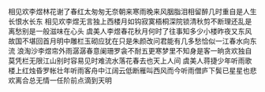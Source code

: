 相见欢李煜林花谢了春红太匆匆无奈朝来寒雨晚来风胭脂泪相留醉几时重自是人生长恨水长东
相见欢李煜无言独上西楼月如钩寂寞梧桐深院锁清秋剪不断理还乱是离愁别是一般滋味在心头
虞美人李煜春花秋月何时了往事知多少小楼昨夜又东风故国不堪回首月明中雕栏玉砌应犹在只是朱颜改问君能有几多愁恰似一江春水向东流
浪淘沙李煜帘外雨潺潺春意阑珊罗衾不耐五更寒梦里不知身是客一晌贪欢独自莫凭栏无限江山别时容易见时难流水落花春去也天上人间
虞美人蒋捷少年听雨歌楼上红烛昏罗帐壮年听雨客舟中江阔云低断雁叫西风而今听雨僧庐下鬓已星星也悲欢离合总无情一任阶前点滴到天明